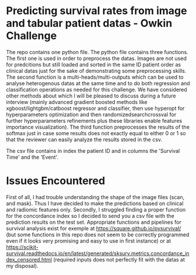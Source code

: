 # Predicting survival rates from image and tabular patient datas - Owkin Challenge

The repo contains one python file. The python file contains three functions. The first one is used in order to preprocess the datas. Images are not used for predcitions but still loaded and sorted in the same ID patient order as clinical datas just for the sake of demonstrating some preprocessing skills. The second function is a multi-heads/multi-outputs which can be used to analyse heterogenous datas at the same time and to do both regression and classification operations as needed for this challenge. We have considered other methods about which I will be pleased to discuss during a future interview (mainly advanced gradient boosted methods like xgboost/lightgbm/catboost regressor and classifier, then use hyperopt for hyperparameters optimization and then randomizedsearchcrossval for further hyperparameters refinements plus these libraries enable features importance visualization). The third function preprocesses the results of the softmax just in case some results does not exactly equal to either 0 or 1 so that the reviewer can easily analyze the results stored in the csv. 

The csv file contains in index the patient ID and in columns the 'Survival Time' and the 'Event'. 

# Issues Encountered

First of all, I had trouble understanding the shape of the image files (scan, and mask). Thus I have decided to make the predictions based on clinical and radiomic features only. Secondly, I struggled finding a proper function for the concordance index so I decided to send you a csv file with the prediction results on the test set. Appropriate functions and pipelines for survival analysis exist for exemple at https://square.github.io/pysurvival/ (but some functions in this repo does not seem to be correctly programmed even if it looks very promising and easy to use in first instance) or at https://scikit-survival.readthedocs.io/en/latest/generated/sksurv.metrics.concordance_index_censored.html (required inputs does not perfectly fit with the datas at my disposal).  
